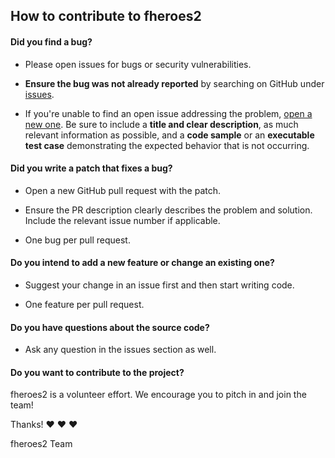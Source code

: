 ## How to contribute to fheroes2

#### **Did you find a bug?**

* Please open issues for bugs or security vulnerabilities.

* **Ensure the bug was not already reported** by searching on GitHub under [issues](https://github.com/ihhub/fheroes2/issues).

* If you're unable to find an open issue addressing the problem, [open a new one](https://github.com/ihhub/fheroes2/issues/new). Be sure to include a **title and clear description**, as much relevant information as possible, and a **code sample** or an **executable test case** demonstrating the expected behavior that is not occurring.

#### **Did you write a patch that fixes a bug?**

* Open a new GitHub pull request with the patch.

* Ensure the PR description clearly describes the problem and solution. Include the relevant issue number if applicable.

* One bug per pull request. 

#### **Do you intend to add a new feature or change an existing one?**

* Suggest your change in an issue first and then start writing code.

* One feature per pull request. 

#### **Do you have questions about the source code?**

* Ask any question in the issues section as well. 

#### **Do you want to contribute to the project?**

fheroes2 is a volunteer effort. We encourage you to pitch in and join the team!

Thanks! :heart: :heart: :heart:

fheroes2 Team
